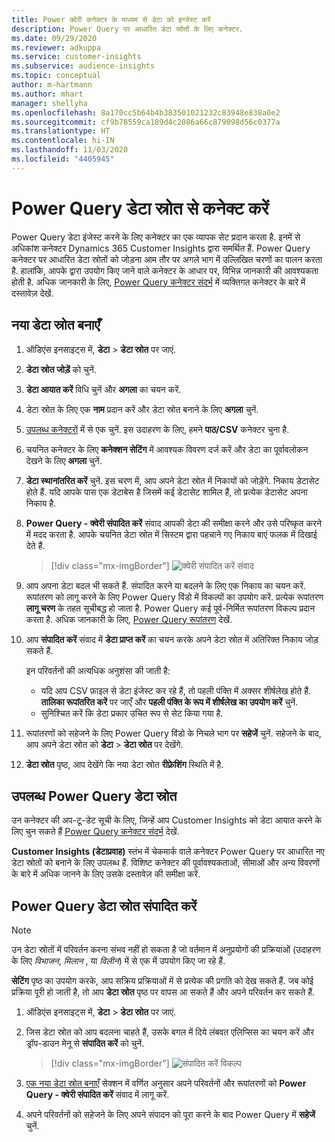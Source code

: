 ```yaml
---
title: Power क्वेरी कनेक्टर के माध्यम से डेटा को इन्जेस्ट करें
description: Power Query पर आधारित डेटा स्रोतों के लिए कनेक्टर.
ms.date: 09/29/2020
ms.reviewer: adkuppa
ms.service: customer-insights
ms.subservice: audience-insights
ms.topic: conceptual
author: m-hartmann
ms.author: mhart
manager: shellyha
ms.openlocfilehash: 8a170cc5b64b4b383501021232c83948e838a0e2
ms.sourcegitcommit: cf9b78559ca189d4c2086a66c879098d56c0377a
ms.translationtype: HT
ms.contentlocale: hi-IN
ms.lasthandoff: 11/03/2020
ms.locfileid: "4405945"
---
```

# <a name="connect-to-a-power-query-data-source"></a>Power Query डेटा स्रोत से कनेक्ट करें

Power Query डेटा इंजेस्ट करने के लिए कनेक्टर का एक व्यापक सेट प्रदान करता है. इनमें से अधिकांश कनेक्टर Dynamics 365 Customer Insights द्वारा समर्थित हैं. Power Query कनेक्टर पर आधारित डेटा स्रोतों को जोड़ना आम तौर पर अगले भाग में उल्लिखित चरणों का पालन करता है. हालांकि, आपके द्वारा उपयोग किए जाने वाले कनेक्टर के आधार पर, विभिन्न जानकारी की आवश्यकता होती है. अधिक जानकारी के लिए, [Power Query कनेक्टर संदर्भ](https://docs.microsoft.com/power-query/connectors/) में व्यक्तिगत कनेक्टर के बारे में दस्तावेज़ देखें.

## <a name="create-a-new-data-source"></a>नया डेटा स्रोत बनाएँ

1. ऑडिएंस इनसाइट्स में, **डेटा** > **डेटा स्रोत** पर जाएं.

1. **डेटा स्रोत जोड़ें** को चुनें.

1. **डेटा आयात करें** विधि चुनें और **अगला** का चयन करें.

1. डेटा स्रोत के लिए एक **नाम** प्रदान करें और डेटा स्रोत बनाने के लिए **अगला** चुनें.

1. [उपलब्ध कनेक्टरों](#available-power-query-data-sources) में से एक चुनें. इस उदाहरण के लिए, हमने **पाठ/CSV** कनेक्टर चुना है.

1. चयनित कनेक्टर के लिए **कनेक्शन सेटिंग** में आवश्यक विवरण दर्ज करें और डेटा का पूर्वावलोकन देखने के लिए **अगला** चुनें.

1. **डेटा स्थानांतरित करें** चुनें. इस चरण में, आप अपने डेटा स्रोत में निकायों को जोड़ेंगे. निकाय डेटासेट होते हैं. यदि आपके पास एक डेटाबेस है जिसमें कई डेटासेट शामिल हैं, तो प्रत्येक डेटासेट अपना निकाय है.

1. **Power Query - क्वेरी संपादित करें** संवाद आपकी डेटा की समीक्षा करने और उसे परिष्कृत करने में मदद करता है. आपके चयनित डेटा स्रोत में सिस्टम द्वारा पहचाने गए निकाय बाएं फलक में दिखाई देते हैं.

   > [!div class="mx-imgBorder"]
   > ![क्वेरी संपादित करें संवाद](media/data-manager-configure-edit-queries.png "क्वेरी संपादित करें संवाद")

1. आप अपना डेटा बदल भी सकते हैं. संपादित करने या बदलने के लिए एक निकाय का चयन करें. रूपांतरण को लागू करने के लिए Power Query विंडो में विकल्पों का उपयोग करें. प्रत्येक रूपांतरण **लागू चरण** के तहत सूचीबद्ध हो जाता है. Power Query कई पूर्व-निर्मित रूपांतरण विकल्प प्रदान करता है. अधिक जानकारी के लिए, [Power Query रूपांतरण](https://docs.microsoft.com/power-query/power-query-what-is-power-query#transformations) देखें.

1. आप **संपादित करें** संवाद में **डेटा प्राप्त करें** का चयन करके अपने डेटा स्रोत में अतिरिक्त निकाय जोड़ सकते हैं.

   इन परिवर्तनों की अत्यधिक अनुशंसा की जाती है:

   - यदि आप CSV फ़ाइल से डेटा इंजेस्ट कर रहे हैं, तो पहली पंक्ति में अक्सर शीर्षलेख होते हैं. **तालिका रूपांतरित करें** पर जाएँ और **पहली पंक्ति के रूप में शीर्षलेख का उपयोग करें** चुनें.
   - सुनिश्चित करें कि डेटा प्रकार उचित रूप से सेट किया गया है.

1. रूपांतरणों को सहेजने के लिए Power Query विंडो के निचले भाग पर **सहेजें** चुनें. सहेजने के बाद, आप अपने डेटा स्रोत को **डेटा** > **डेटा स्रोत** पर देखेंगे.

1. **डेटा स्रोत** पृष्ठ, आप देखेंगे कि नया डेटा स्रोत **रीफ़्रेशिंग** स्थिति में है.

## <a name="available-power-query-data-sources"></a>उपलब्ध Power Query डेटा स्रोत

उन कनेक्टर की अप-टू-डेट सूची के लिए, जिन्हें आप Customer Insights को डेटा आयात करने के लिए चुन सकते हैं [Power Query कनेक्टर संदर्भ](https://docs.microsoft.com/power-query/connectors/) देखें. 

**Customer Insights (डेटाप्रवाह)** स्तंभ में चेकमार्क वाले कनेक्टर Power Query पर आधारित नए डेटा स्रोतों को बनाने के लिए उपलब्ध हैं. विशिष्ट कनेक्टर की पूर्वावश्यकताओं, सीमाओं और अन्य विवरणों के बारे में अधिक जानने के लिए उसके दस्तावेज़ की समीक्षा करें.

## <a name="edit-power-query-data-sources"></a>Power Query डेटा स्रोत संपादित करें

> [!NOTE]
> उन डेटा स्रोतों में परिवर्तन करना संभव नहीं हो सकता है जो वर्तमान में अनुप्रयोगों की प्रक्रियाओं (उदाहरण के लिए *विभाजन*, *मिलान* , या *विलीन*) में से एक में उपयोग किए जा रहे हैं. 
>
> **सेटिंग** पृष्ठ का उपयोग करके, आप सक्रिय प्रक्रियाओं में से प्रत्येक की प्रगति को देख सकते हैं. जब कोई प्रक्रिया पूरी हो जाती है, तो आप **डेटा स्रोत** पृष्ठ पर वापस आ सकते हैं और अपने परिवर्तन कर सकते हैं.

1. ऑडिएंस इनसाइट्स में, **डेटा** > **डेटा स्रोत** पर जाएं.

2. जिस डेटा स्रोत को आप बदलना चाहते हैं, उसके बगल में दिये लंबवत एलिप्सिस का चयन करें और ड्रॉप-डाउन मेनू से **संपादित करें** को चुनें.

   > [!div class="mx-imgBorder"]
   > ![संपादित करें विकल्प](media/edit-option-data-sources.png "संपादित करें विकल्प")

3. [एक नया डेटा स्रोत बनाएँ](#create-a-new-data-source) सेक्शन में वर्णित अनुसार अपने परिवर्तनों और रूपांतरणों को **Power Query - क्वेरी संपादित करें** संवाद में लागू करें.

4. अपने परिवर्तनों को सहेजने के लिए अपने संपादन को पूरा करने के बाद Power Query में **सहेजें** चुनें.

